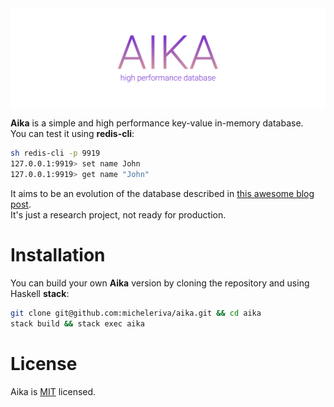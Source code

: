 <img src="/docs/aika_logo.png" align="center" />

**Aika** is a simple and high performance key-value in-memory database. <br />
You can test it using **redis-cli**:

```sh
sh redis-cli -p 9919
127.0.0.1:9919> set name John
127.0.0.1:9919> get name "John"
```

It aims to be an evolution of the database described in [this awesome blog post](https://honza.ca/2015/09/building-a-redis-clone-in-haskell). <br />
It's just a research project, not ready for production.

# Installation

You can build your own **Aika** version by cloning the repository and using Haskell **stack**:

```sh
git clone git@github.com:micheleriva/aika.git && cd aika
stack build && stack exec aika
```

# License
Aika is [MIT](/LICENSE.md) licensed.